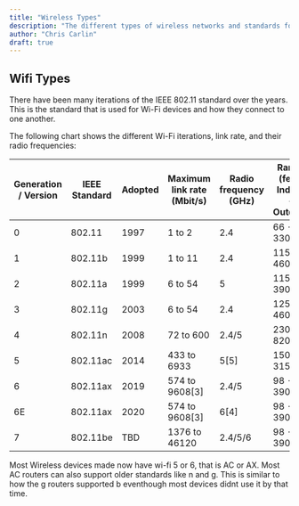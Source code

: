 ```yaml
---
title: "Wireless Types"
description: "The different types of wireless networks and standards for Wi-Fi"
author: "Chris Carlin"
draft: true
---
```


## Wifi Types

There have been many iterations of the IEEE 802.11 standard over the years. This is the standard that is used for Wi-Fi devices and how they connect to one another. 

The following chart shows the different Wi-Fi iterations, link rate, and their radio frequencies:

| Generation / Version |	IEEE Standard	| Adopted |	Maximum link rate (Mbit/s)	| Radio frequency (GHz) | Range (feet) Indoor - Outdoor|
| ---| ---      | ---  | ---              | ---     | --- |
| 0	 | 802.11	  | 1997 | 1 to 2           |	2.4     |  66 - 330 |
| 1	 | 802.11b	| 1999 | 1 to 11          |	2.4     | 115 - 460 |
| 2	 | 802.11a	| 1999 | 6 to 54          |	5       | 115 - 390 |
| 3	 | 802.11g	| 2003 | 6 to 54          |	2.4     | 125 - 460 |
| 4	 | 802.11n	| 2008 | 72 to 600	      | 2.4/5   | 230 - 820 |
| 5	 | 802.11ac |	2014 | 433 to 6933	    | 5[5]    | 150 - 315 |
| 6	 | 802.11ax | 2019 | 574 to 9608[3]   | 2.4/5   |  98 - 390 |
| 6E | 802.11ax |	2020 | 574 to 9608[3]	  | 6[4]    |  98 - 390 |
| 7  | 802.11be	| TBD  | 1376 to 46120	  | 2.4/5/6 |  98 - 390 | 

Most Wireless devices made now have wi-fi 5 or 6, that is AC or AX. Most AC routers can also support older standards like n and g. This is similar to how the g routers supported b eventhough most devices didnt use it by that time. 

